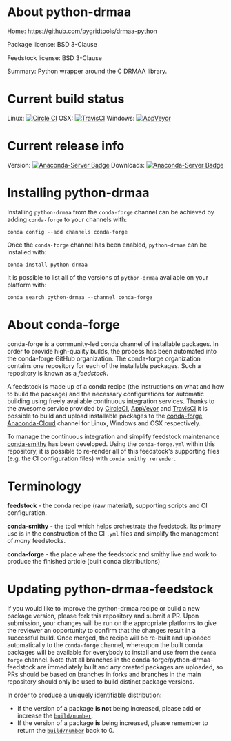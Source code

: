 About python-drmaa
==================

Home: https://github.com/pygridtools/drmaa-python

Package license: BSD 3-Clause

Feedstock license: BSD 3-Clause

Summary: Python wrapper around the C DRMAA library.



Current build status
====================

Linux: [![Circle CI](https://circleci.com/gh/conda-forge/python-drmaa-feedstock.svg?style=shield)](https://circleci.com/gh/conda-forge/python-drmaa-feedstock)
OSX: [![TravisCI](https://travis-ci.org/conda-forge/python-drmaa-feedstock.svg?branch=master)](https://travis-ci.org/conda-forge/python-drmaa-feedstock)
Windows: [![AppVeyor](https://ci.appveyor.com/api/projects/status/github/conda-forge/python-drmaa-feedstock?svg=True)](https://ci.appveyor.com/project/conda-forge/python-drmaa-feedstock/branch/master)

Current release info
====================
Version: [![Anaconda-Server Badge](https://anaconda.org/conda-forge/python-drmaa/badges/version.svg)](https://anaconda.org/conda-forge/python-drmaa)
Downloads: [![Anaconda-Server Badge](https://anaconda.org/conda-forge/python-drmaa/badges/downloads.svg)](https://anaconda.org/conda-forge/python-drmaa)

Installing python-drmaa
=======================

Installing `python-drmaa` from the `conda-forge` channel can be achieved by adding `conda-forge` to your channels with:

```
conda config --add channels conda-forge
```

Once the `conda-forge` channel has been enabled, `python-drmaa` can be installed with:

```
conda install python-drmaa
```

It is possible to list all of the versions of `python-drmaa` available on your platform with:

```
conda search python-drmaa --channel conda-forge
```


About conda-forge
=================

conda-forge is a community-led conda channel of installable packages.
In order to provide high-quality builds, the process has been automated into the
conda-forge GitHub organization. The conda-forge organization contains one repository
for each of the installable packages. Such a repository is known as a *feedstock*.

A feedstock is made up of a conda recipe (the instructions on what and how to build
the package) and the necessary configurations for automatic building using freely
available continuous integration services. Thanks to the awesome service provided by
[CircleCI](https://circleci.com/), [AppVeyor](http://www.appveyor.com/)
and [TravisCI](https://travis-ci.org/) it is possible to build and upload installable
packages to the [conda-forge](https://anaconda.org/conda-forge)
[Anaconda-Cloud](http://docs.anaconda.org/) channel for Linux, Windows and OSX respectively.

To manage the continuous integration and simplify feedstock maintenance
[conda-smithy](http://github.com/conda-forge/conda-smithy) has been developed.
Using the ``conda-forge.yml`` within this repository, it is possible to re-render all of
this feedstock's supporting files (e.g. the CI configuration files) with ``conda smithy rerender``.


Terminology
===========

**feedstock** - the conda recipe (raw material), supporting scripts and CI configuration.

**conda-smithy** - the tool which helps orchestrate the feedstock.
                   Its primary use is in the construction of the CI ``.yml`` files
                   and simplify the management of *many* feedstocks.

**conda-forge** - the place where the feedstock and smithy live and work to
                  produce the finished article (built conda distributions)


Updating python-drmaa-feedstock
===============================

If you would like to improve the python-drmaa recipe or build a new
package version, please fork this repository and submit a PR. Upon submission,
your changes will be run on the appropriate platforms to give the reviewer an
opportunity to confirm that the changes result in a successful build. Once
merged, the recipe will be re-built and uploaded automatically to the
`conda-forge` channel, whereupon the built conda packages will be available for
everybody to install and use from the `conda-forge` channel.
Note that all branches in the conda-forge/python-drmaa-feedstock are
immediately built and any created packages are uploaded, so PRs should be based
on branches in forks and branches in the main repository should only be used to
build distinct package versions.

In order to produce a uniquely identifiable distribution:
 * If the version of a package **is not** being increased, please add or increase
   the [``build/number``](http://conda.pydata.org/docs/building/meta-yaml.html#build-number-and-string).
 * If the version of a package **is** being increased, please remember to return
   the [``build/number``](http://conda.pydata.org/docs/building/meta-yaml.html#build-number-and-string)
   back to 0.
